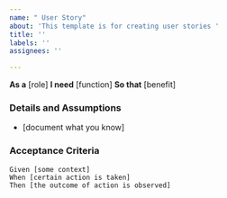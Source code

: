 ```yaml
---
name: " User Story"
about: 'This template is for creating user stories '
title: ''
labels: ''
assignees: ''

---
```


**As a** [role]
**I need** [function]
**So that** [benefit]

### Details and Assumptions 
* [document what you know]

### Acceptance Criteria 

```gherkin 
Given [some context]
When [certain action is taken]
Then [the outcome of action is observed]
```
